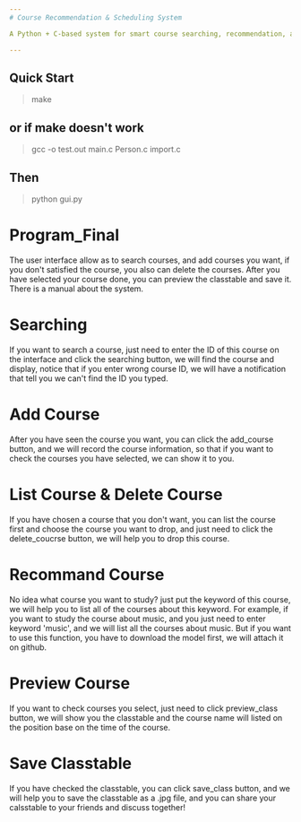 ```yaml
---
# Course Recommendation & Scheduling System

A Python + C-based system for smart course searching, recommendation, and visual class scheduling.

---
```

## Quick Start
> make  
## or if make doesn't work  
> gcc -o test.out main.c Person.c import.c  
## Then
> python gui.py  

# Program_Final
The user interface allow as to search courses, and add courses you want, if you don't satisfied the course, you also can delete the courses. After you have selected your course done, you can preview the classtable and save it. There is a manual about the system.

# Searching
If you want to search a course, just need to enter the ID of this course on the interface and click the searching button, we will find the course and display, notice that if you enter wrong course ID, we will have a notification that tell you we can't find the ID you typed.

# Add Course
After you have seen the course you want, you can click the add_course button, and we will record the course information, so that if you want to check the courses you have selected, we can show it to you.

# List Course & Delete Course
If you have chosen a course that you don't want, you can list the course first and choose the course you want to drop, and just need to click the delete_coucrse button, we will help you to drop this course.

# Recommand Course
No idea what course you want to study? just put the keyword of this course, we will help you to list all of the courses about this keyword. For example, if you want to study the course about music, and you just need to enter keyword 'music', and we will list all the courses about music. But if you want to use this function, you have to download the model first, we will attach it on github.

# Preview Course
If you want to check courses you select, just need to click preview_class button, we will show you the classtable and the course name will listed on the position base on the time of the course. 

# Save Classtable 
If you have checked the classtable, you can click save_class button, and we will help you to save the classtable as a .jpg file, and you can share your calsstable to your friends and discuss together!
